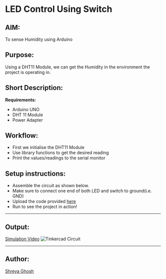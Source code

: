 # LED Control Using Switch

## AIM:

To sense Humidity using Arduino

## Purpose:

Using a DHT11 Module, we can get the Humidity in the environment the project is operating in.

## Short Description:

**Requirements:**

- Arduino UNO
- DHT 11 Module
- Power Adapter

## Workflow:

- First we initialise the DHT11 Module
- Use library functions to get the desired reading
- Print the values/readings to the serial monitor

## Setup instructions:

- Assemble the circuit as shown below.
- Make sure to connect one end of both LED and switch to ground(i.e. GND)
- Upload the code provided [here](https://github.com/shreya024/IoT-Spot/blob/main/Arduino/LED%20Control%20using%20Switch/led_control_using_switch.ino)
- Run to see the project in action!

---

## Output:

[Simulation Video](https://github.com/shreya024/IoT-Spot/blob/main/Arduino/LED%20Control%20using%20Switch/Images/led_control_using_switch.mp4)
![Tinkercad Circuit](https://github.com/shreya024/IoT-Spot/blob/main/Arduino/LED%20Control%20using%20Switch/Images/led_control_using_switch.png)

---

## Author:

[Shreya Ghosh](https://github.com/shreya024)
